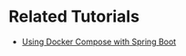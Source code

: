 # Related Tutorials

- [Using Docker Compose with Spring Boot](https://howtodoinjava.com/spring-boot-postgres-app-on-podman/)
